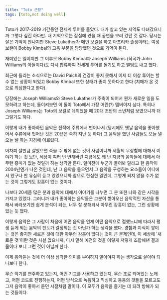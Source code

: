 ```yaml
---
title: "Toto 근황"
tags: [toto,not doing well]
---
```


Toto가 2017-2019 기간동안 전세계 투어를 돌았다. 내가 살고 있는 지역도 다녀갔으니까 그렇다 싶긴 하다만. 내 기억으로는 잠실에 왔을 때 공연을 보러 갔던 것 같다. 당시는 잘은 기억이 안나지만 Steve Lukather가 메인 보컬을 하고 아프리카 출생이라는 여성 보컬이 Bobby Kimbal의 고음 부분을 담당했던 것으로 기억이 된다. 

재미있는 일이지만 그 이후오 Bobby Kimbal과 Joseph Williams (작곡가 John Williams의 아들이다)도 다시 합류하여 전세계 투어를 돌기도 하고 앨범도 내고 했다. 

최근에 들리는 소식으로는 David Paich의 건강이 좋지 못해서 이제 더 이상 투어는 할 수 없는 상황이 되었고 Bobby Kimbal 또한 상태가 좋지 못하다고 한다 (치매가 온 것으로 의심한다고 한다). 

당장에는 Joseph Williams와 Steve Lukather가 주축이 되어서 뭔가 새로운 일을 도모하려고 하는데, 돌이켜보면 이 둘이 Toto에서 가장 어린(?) 멤버이지 싶다. 특히나 Joseph Williams는 Toto의 보컬로 데뷔했을 때 20대 초반의 소년처럼 보였으니까 더 그렇기도 하다. 

이렇게 내가 좋아하던 음악은 진작에 주류에서 벗어나서 (당시에도 옛날 음악을 좋아했어서 주류에서 벗어난 것은 20년은 족히 지난 듯 하다) 그 음악을 했던 사람들도 오늘 낼 오늘 낼 하는 지경에 이르렀다. 

어차피 살만큼 살았으면 죽을 수 밖에 없는 것이 사람이니까 세월의 무상함에 대해서 이야기 하는 것 보단, 세상이 여러 번 변해버린 지금에도 왜 난 지금의 음악들에 대해서 아무런 흥미가 없는 것일까 하는 생각만 든다. 얼마전에 누군가 들어봐 달라고 한 음악이 2004년엔가 나온 것인데, 난 그 음악을 들으면서 그 음악을 구성하는 요소들이 어디에서 왔구나 만 유심히 듣고 있었으니까 참으로 한심한 일인데, 그렇게 되지 않을 수가 없는 것이 그렇게도 감흥이 없는 것이다. 

나보다 20세쯤 많은 분과 음악에 대해서 이야기를 나누면 그 분 또한 나와 같은 시각을 가지고 있었다. 그러니까 내가 좋아하는 음악들은 그분이 쌓아오신 음악적인 자산을 통해서 바라보기엔 쉽게 분석이 되는, 너무 잘 분해되서 아무런 감흥이 없는, 그런 상황에 있는 듯 했다.

이렇게 음악은 그 사람이 처음에 어떤 음악을 언제 어떤 음악으로 접했느냐에 따라서 평생 듣게 되는 음악의 판도가 결정되는 것 아닌가 하는 생각을 했다. 경험과 지식이 쌓이는 것은 좋지만 새로운 것에 대한 아무런 감흥이 없다는 것이 큰 문제인데, 이 세상에 '새로운 것'이란 것은 사실 없으니까, 다시 말해 예전의 것을 이렇게 저렇게 조합해낸 결과물이다 보니 그런 것이 아닐까 한다.

이제 음악듣는 것에 더 이상 심각한 의미를 부여하지 말아야지 하는 생각으로 살아야 되나보다 한다. 

무슨 악기를 연주하고 있는지, 어떤 기교를 사용하고 있는지, 무슨 조로 되어있는 노래고, 어떤 코드로 진행하는지, 어떤 방식으로 녹음하고 믹싱하고 등등의 것들을 모르고도 그저 음악이 좋아서 듣던 시절처럼 말이다. 이 모두가 음악을 즐기는 데 되려 방해가 되는 것들이다. 